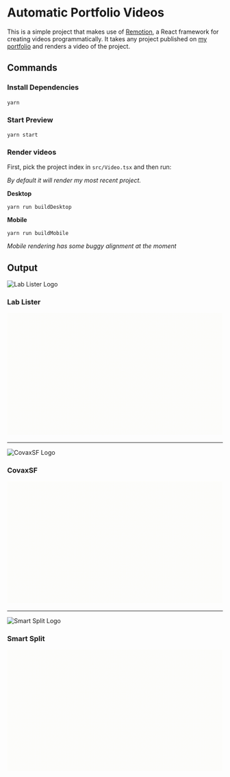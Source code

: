 # Automatic Portfolio Videos

This is a simple project that makes use of [Remotion](https://www.remotion.dev/), a React framework for creating videos programmatically. It takes any project published on [my portfolio](https://daniel.stoiber.network) and renders a video of the project.

## Commands

### Install Dependencies

```console
yarn
```

### Start Preview

```console
yarn start
```

### Render videos

First, pick the project index in `src/Video.tsx` and then run:

*By default it will render my most recent project.*

**Desktop**
```console
yarn run buildDesktop
```
**Mobile**
```console
yarn run buildMobile
```
*Mobile rendering has some buggy alignment at the moment*

## Output

<!-- Lab Lister Section -->
<img src="https://da-stoi.github.io/portfolio-assets/project/lab-lister/icon.png" alt="Lab Lister Logo" width="50"/>

### Lab Lister

![Lab Lister Video](./assets/lab-lister.gif)

---

<!-- CovaxSF Section -->
<img src="https://da-stoi.github.io/portfolio-assets/project/covaxsf/icon.png" alt="CovaxSF Logo" width="50"/>

### CovaxSF

![CovaxSF Video](./assets/covaxsf.gif)

---

<!-- Smart Split Section -->
<img src="https://da-stoi.github.io/portfolio-assets/project/smart-split/icon.png" alt="Smart Split Logo" width="50"/>

### Smart Split

![Smart Split Video](./assets/smart-split.gif)